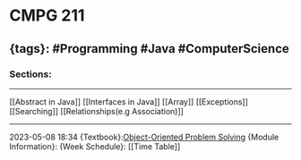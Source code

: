 # CMPG 211
{tags}: #Programming #Java #ComputerScience 
--- 
### Sections:

---
[[Abstract in Java]]
[[Interfaces in Java]]
[[Array]]
[[Exceptions]]
[[Searching]]
[[Relationships(e.g Association)]]

--- 
2023-05-08
18:34
{Textbook}:[Object-Oriented Problem Solving](https://efundi.nwu.ac.za/access/content/group/94d75855-14f5-4f6e-8f10-ad685dbe113c/Textbook/jjj-CMPG211_Version20230221b.pdf)
{Module Information}:
{Week Schedule}: [[Time Table]]
